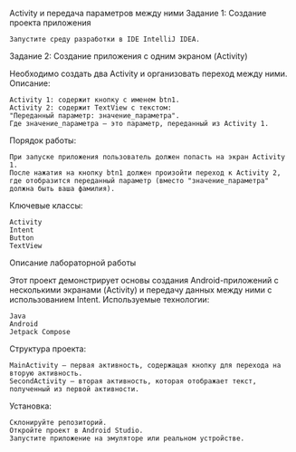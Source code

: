 Activity и передача параметров между ними
Задание 1: Создание проекта приложения

    Запустите среду разработки в IDE IntelliJ IDEA.

Задание 2: Создание приложения с одним экраном (Activity)

Необходимо создать два Activity и организовать переход между ними.
Описание:

    Activity 1: содержит кнопку с именем btn1.
    Activity 2: содержит TextView с текстом:
    "Переданный параметр: значение_параметра".
    Где значение_параметра — это параметр, переданный из Activity 1.

Порядок работы:

    При запуске приложения пользователь должен попасть на экран Activity 1.
    После нажатия на кнопку btn1 должен произойти переход к Activity 2, где отобразится переданный параметр (вместо "значение_параметра" должна быть ваша фамилия).

Ключевые классы:

    Activity
    Intent
    Button
    TextView

Описание лабораторной работы

Этот проект демонстрирует основы создания Android-приложений с несколькими экранами (Activity) и передачу данных между ними с использованием Intent.
Используемые технологии:

    Java
    Android
    Jetpack Compose

Структура проекта:

    MainActivity — первая активность, содержащая кнопку для перехода на вторую активность.
    SecondActivity — вторая активность, которая отображает текст, полученный из первой активности.

Установка:

    Склонируйте репозиторий.
    Откройте проект в Android Studio.
    Запустите приложение на эмуляторе или реальном устройстве.
